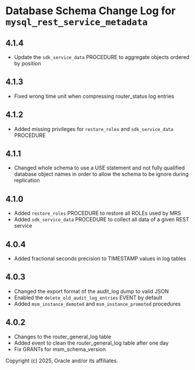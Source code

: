 # Database Schema Change Log for `mysql_rest_service_metadata`

## 4.1.4

- Update the `sdk_service_data` PROCEDURE to aggregate objects ordered by position

## 4.1.3

- Fixed wrong time unit when compressing router_status log entries

## 4.1.2

- Added missing privileges for `restore_roles` and `sdk_service_data` PROCEDURE

## 4.1.1

- Changed whole schema to use a USE statement and not fully qualified database object names in order to allow the schema to be ignore during replication

## 4.1.0

- Added `restore_roles` PROCEDURE to restore all ROLEs used by MRS
- Added `sdk_service_data` PROCEDURE to collect all data of a given REST service

## 4.0.4

- Added fractional seconds precision to TIMESTAMP values in log tables

## 4.0.3

- Changed the export format of the audit_log dump to valid JSON
- Enabled the `delete_old_audit_log_entries` EVENT by default
- Added `msm_instance_demoted` and `msm_instance_promoted` procedures

## 4.0.2

- Changes to the router_general_log table
- Added event to clean the router_general_log table after one day
- Fix GRANTs for msm_schema_version

Copyright (c) 2025, Oracle and/or its affiliates.
